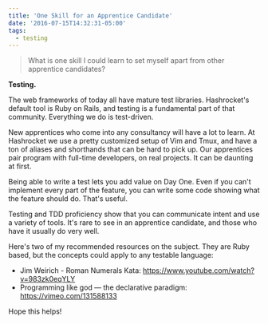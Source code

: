 ```yaml
---
title: 'One Skill for an Apprentice Candidate'
date: '2016-07-15T14:32:31-05:00'
tags:
  - testing
---
```


> What is one skill I could learn to set myself apart from other apprentice candidates? 

**Testing.**

The web frameworks of today all have mature test libraries. Hashrocket's default tool is Ruby on Rails, and testing is a fundamental part of that community. Everything we do is test-driven.

New apprentices who come into any consultancy will have a lot to learn. At Hashrocket we use a pretty customized setup of Vim and Tmux, and have a ton of aliases and shorthands that can be hard to pick up. Our apprentices pair program with full-time developers, on real projects. It can be daunting at first.

Being able to write a test lets you add value on Day One. Even if you can't implement every part of the feature, you can write some code showing what the feature should do. That's useful.

Testing and TDD proficiency show that you can communicate intent and use a variety of tools. It's rare to see in an apprentice candidate, and those who have it usually do very well.

Here's two of my recommended resources on the subject. They are Ruby based, but the concepts could apply to any testable language:

- Jim Weirich - Roman Numerals Kata: https://www.youtube.com/watch?v=983zk0eqYLY
- Programming like god — the declarative paradigm: https://vimeo.com/131588133

Hope this helps!